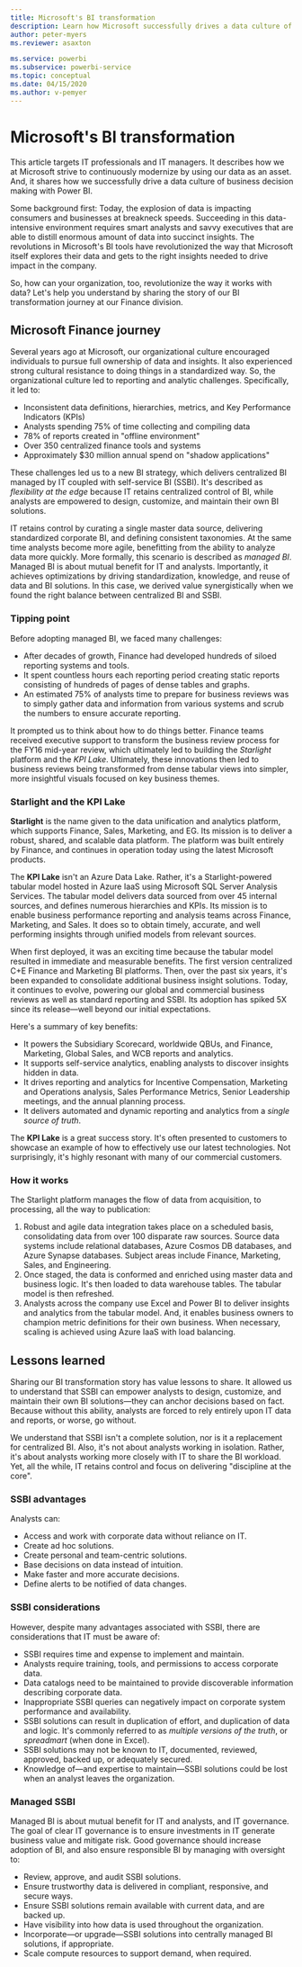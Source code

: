 ```yaml
---
title: Microsoft's BI transformation
description: Learn how Microsoft successfully drives a data culture of business decision making with Power BI.
author: peter-myers
ms.reviewer: asaxton

ms.service: powerbi
ms.subservice: powerbi-service
ms.topic: conceptual
ms.date: 04/15/2020
ms.author: v-pemyer
---
```

# Microsoft's BI transformation

This article targets IT professionals and IT managers. It describes how we at Microsoft strive to continuously modernize by using our data as an asset. And, it shares how we successfully drive a data culture of business decision making with Power BI.

Some background first: Today, the explosion of data is impacting consumers and businesses at breakneck speeds. Succeeding in this data-intensive environment requires smart analysts and savvy executives that are able to distill enormous amount of data into succinct insights. The revolutions in Microsoft's BI tools have revolutionized the way that Microsoft itself explores their data and gets to the right insights needed to drive impact in the company.

So, how can your organization, too, revolutionize the way it works with data? Let's help you understand by sharing the story of our BI transformation journey at our Finance division.

## Microsoft Finance journey

Several years ago at Microsoft, our organizational culture encouraged individuals to pursue full ownership of data and insights. It also experienced strong cultural resistance to doing things in a standardized way. So, the organizational culture led to reporting and analytic challenges. Specifically, it led to:

- Inconsistent data definitions, hierarchies, metrics, and Key Performance Indicators (KPIs)
- Analysts spending 75% of time collecting and compiling data
- 78% of reports created in "offline environment"
- Over 350 centralized finance tools and systems
- Approximately $30 million annual spend on "shadow applications"

These challenges led us to a new BI strategy, which delivers centralized BI managed by IT coupled with self-service BI (SSBI). It's described as _flexibility at the edge_ because IT retains centralized control of BI, while analysts are empowered to design, customize, and maintain their own BI solutions.

IT retains control by curating a single master data source, delivering standardized corporate BI, and defining consistent taxonomies. At the same time analysts become more agile, benefitting from the ability to analyze data more quickly. More formally, this scenario is described as _managed BI_. Managed BI is about mutual benefit for IT and analysts. Importantly, it achieves optimizations by driving standardization, knowledge, and reuse of data and BI solutions. In this case, we derived value synergistically when we found the right balance between centralized BI and SSBI.

### Tipping point

Before adopting managed BI, we faced many challenges:

- After decades of growth, Finance had developed hundreds of siloed reporting systems and tools.
- It spent countless hours each reporting period creating static reports consisting of hundreds of pages of dense tables and graphs.
- An estimated 75% of analysts time to prepare for business reviews was to simply gather data and information from various systems and scrub the numbers to ensure accurate reporting.

It prompted us to think about how to do things better. Finance teams received executive support to transform the business review process for the FY16 mid-year review, which ultimately led to building the _Starlight_ platform and the _KPI Lake_. Ultimately, these innovations then led to business reviews being transformed from dense tabular views into simpler, more insightful visuals focused on key business themes.

### Starlight and the KPI Lake

**Starlight** is the name given to the data unification and analytics platform, which supports Finance, Sales, Marketing, and EG. Its  mission is to deliver a robust, shared, and scalable data platform. The platform was built entirely by Finance, and continues in operation today using the latest Microsoft products.

The **KPI Lake** isn't an Azure Data Lake. Rather, it's a Starlight-powered tabular model hosted in Azure IaaS using Microsoft SQL Server Analysis Services. The tabular model delivers data sourced from over 45 internal sources, and defines numerous hierarchies and KPIs. Its mission is to enable business performance reporting and analysis teams across Finance, Marketing, and Sales. It does so to obtain timely, accurate, and well performing insights through unified models from relevant sources.

When first deployed, it was an exciting time because the tabular model resulted in immediate and measurable benefits. The first version centralized C+E Finance and Marketing BI platforms. Then, over the past six years, it's been expanded to consolidate additional business insight solutions. Today, it continues to evolve, powering our global and commercial business reviews as well as standard reporting and SSBI. Its adoption has spiked 5X since its release—well beyond our initial expectations.

Here's a summary of key benefits:

- It powers the Subsidiary Scorecard, worldwide QBUs, and Finance, Marketing, Global Sales, and WCB reports and analytics.
- It supports self-service analytics, enabling analysts to discover insights hidden in data.
- It drives reporting and analytics for Incentive Compensation, Marketing and Operations analysis, Sales Performance Metrics, Senior Leadership meetings, and the annual planning process.
- It delivers automated and dynamic reporting and analytics from a _single source of truth_.

The **KPI Lake** is a great success story. It's often presented to customers to showcase an example of how to effectively use our latest technologies. Not surprisingly, it's highly resonant with many of our commercial customers.

### How it works

The Starlight platform manages the flow of data from acquisition, to processing, all the way to publication:

1. Robust and agile data integration takes place on a scheduled basis, consolidating data from over 100 disparate raw sources. Source data systems include relational databases, Azure Cosmos DB databases, and Azure Synapse databases. Subject areas include Finance, Marketing, Sales, and Engineering.
2. Once staged, the data is conformed and enriched using master data and business logic. It's then loaded to data warehouse tables. The tabular model is then refreshed.
3. Analysts across the company use Excel and Power BI to deliver insights and analytics from the tabular model. And, it enables business owners to champion metric definitions for their own business. When necessary, scaling is achieved using Azure IaaS with load balancing.

## Lessons learned

Sharing our BI transformation story has value lessons to share. It allowed us to understand that SSBI can empower analysts to design, customize, and maintain their own BI solutions—they can anchor decisions based on fact. Because without this ability, analysts are forced to rely entirely upon IT data and reports, or worse, go without.

We understand that SSBI isn't a complete solution, nor is it a replacement for centralized BI. Also, it's not about analysts working in isolation. Rather, it's about analysts working more closely with IT to share the BI workload. Yet, all the while, IT retains control and focus on delivering "discipline at the core".

### SSBI advantages

Analysts can:

- Access and work with corporate data without reliance on IT.
- Create ad hoc solutions.
- Create personal and team-centric solutions.
- Base decisions on data instead of intuition.
- Make faster and more accurate decisions.
- Define alerts to be notified of data changes.

### SSBI considerations

However, despite many advantages associated with SSBI, there are considerations that IT must be aware of:

- SSBI requires time and expense to implement and maintain.
- Analysts require training, tools, and permissions to access corporate data.
- Data catalogs need to be maintained to provide discoverable information describing corporate data.
- Inappropriate SSBI queries can negatively impact on corporate system performance and availability.
- SSBI solutions can result in duplication of effort, and duplication of data and logic. It's commonly referred to as _multiple versions of the truth_, or _spreadmart_ (when done in Excel).
- SSBI solutions may not be known to IT, documented, reviewed, approved, backed up, or adequately secured.
- Knowledge of—and expertise to maintain—SSBI solutions could be lost when an analyst leaves the organization.

### Managed SSBI

Managed BI is about mutual benefit for IT and analysts, and IT governance. The goal of clear IT governance is to ensure investments in IT generate business value and mitigate risk. Good governance should increase adoption of BI, and also ensure responsible BI by managing with oversight to:

- Review, approve, and audit SSBI solutions.
- Ensure trustworthy data is delivered in compliant, responsive, and secure ways.
- Ensure SSBI solutions remain available with current data, and are backed up.
- Have visibility into how data is used throughout the organization.
- Incorporate—or upgrade—SSBI solutions into centrally managed BI solutions, if appropriate.
- Scale compute resources to support demand, when required.
